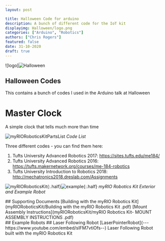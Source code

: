 ```yaml
---
layout: post

title: Halloween Code for arduino
description: A bunch of different code for the IoT kit
displayimg: Halloween/logo.png
categories: ["Arduino", "Robotics"]
authors: ["Chris Rogers"]
featured: false
date: 31-10-2020
draft: true
---
```


<!--IMAGE_TEXT_OVERLAY creates a image with a text box over it--------------------->
<div class="image_text_overlay" markdown="1">

![logo]![Halloween](Halloween/logo.png)

## Halloween Codes
This contains a bunch of codes I used in the Arduino talk at Halloween
</div>


<!--document creates a grid of documents--------------------->
<div class="free_write" markdown="1">

# Master Clock
A simple clock that tells much more than time

![myRIORoboticsKitPartsList](myRIORoboticsKit/partslist.jpg)
*Code List*

Three different codes - you can find them here: 

1. Tufts University Advanced Robotics 2017: https://sites.tufts.edu/me184/
2. Tufts University Advanced Robotics 2016: https://tufts.makernetwork.org/courses/me-184-robotics
3. Tufts University Introduction to Robotics 2018: http://mechatronics2018.dreslab.com/Assignments

![myRIORoboticsKit](myRIORoboticsKit/box.jpg){:.half}![example](myRIORoboticsKit/CarExample.jpg){:.half}
*myRIO Robotics Kit Exterior and Example Robot*

</div>

<!--document creates a grid of documents--------------------->
<div class="document" markdown="1">
## Supporting Documents
[Building with the myRIO Robotics Kit](myRIORoboticsKit/Building with the myRIO Robotics Kit  .pdf)
[Mount Assembly Instructions](myRIORoboticsKit/myRIO Robotics Kit- MOUNT ASSEMBLY INSTRUCTIONS .pdf)
<!-- insert as many links here as you want to dynamically create a grid of pdfs-->
</div>

<!--VIDEO_TEXT_OVERLAY creates a video with a text box over it--------------------->
<div class="video_text_overlay" markdown="1">
## Example Robots
## Laser Following Robot
[LaserPointerRobot](--- https://www.youtube.com/embed/sIFM7vtiOfs--)
Laser Following Robot built with the myRIO Robotics Kit
</div>

<!--FREE WRITE lets you write any markdown you want (include images, lists, titles, code,etc)
               If something doesn't look how you expect on the page, try adding a linebreak after it--------------------->
<div class="free_write" markdown="1">
</div>
